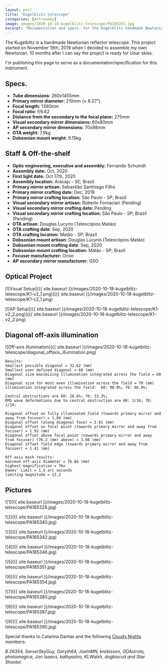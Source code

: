 ```yaml
---
layout: post
title: "Kugelblitz telescope"
categories: [Astronomy]
image: images/2020-10-18-kugelblitz-telescope/PA185351.jpg
excerpt: "Documentation and specs. for the Kugelblitz handmade Newtonian telescope."
---
```


The Kugelblitz is a handmade Newtonian reflector telescope. This project started on November 19th, 2019 when I decided to assemble my own Newtonian. 10 months after I can say the project is ready for clear skies.

I'm publishing this page to serve as a documentation/specification for this instrument.

## Specs.

- **Tube dimensions:** 260x1455mm
- **Primary mirror diameter:** 210mm (≈ 8.27")
- **Focal length:** 1390mm
- **Focal ratio:** f/6.62
- **Distance from the secondary to the focal plane:** 275mm
- **Visual secondary mirror dimensions:** 60x80mm
- **AP secondary mirror dimensions:** 70x98mm
- **OTA weight:** 7.9kg
- **Dobsonian mount weight:** 9.15kg

## Staff & Off-the-shelf

- **Optic engineering, executive and assembly:** Fernando Schuindt
- **Assembly date:** Oct, 2020
- **First light date:** Oct 17th, 2020
- **Assembly location:** Aracaju - SE; Brazil
- **Primary mirror artisan:** Sebastião Santhiago Filho
- **Primary mirror crafting date:** Dec, 2019
- **Primary mirror crafting location:** São Paulo - SP; Brazil
- **Visual secondary mirror artisan:** Roberto Fornaciari (Pending)
- **Visual secondary mirror crafting date:** Pending
- **Visual secondary mirror crafting location:** São Paulo - SP; Brazil (Pending)
- **OTA artisan**: Douglas Lucyrio (Telescópios Matão)
- **OTA crafting date**: Sep, 2020
- **OTA crafting location:** Matão - SP; Brazil
- **Dobsonian mount artisan**: Douglas Lucyrio (Telescópios Matão)
- **Dobsonian mount crafting date**: Sep, 2020
- **Dobsonian mount crafting location:** Matão - SP; Brazil
- **Focuser manufacturer:** Orion
- **AP secondary mirror manufacturer:** GSO

## Optical Project

[![Visual Setup]({{ site.baseurl }}/images/2020-10-18-kugelblitz-telescope/K1-v2_1.png)]({{ site.baseurl }}/images/2020-10-18-kugelblitz-telescope/K1-v2_1.png)

[![AP Setup]({{ site.baseurl }}/images/2020-10-18-kugelblitz-telescope/K1-v2_2.png)]({{ site.baseurl }}/images/2020-10-18-kugelblitz-telescope/K1-v2_2.png)

## Diagonal off-axis illumination

![Off-axis illumination]({{ site.baseurl }}/images/2020-10-18-kugelblitz-telescope/diagonal_offaxis_illumination.png)

```
Results:
Smallest possible diagonal = 32.62 (mm)
Smallest user defined diagonal = 60 (mm)
Diagonal size maximizing illumination integrated across the field = 60 (mm)
Diagonal size for most even illumination across the field = 70 (mm)
illumination integrated across the field:  60: 90.8%; 70: 88.9%;

Central obstructions are 60: 28.6%; 70: 33.3%;
RMS wave deformations due to central obstruction are 60: 1/16; 70: 1/14;

Diagonal offset on fully illuminated field (towards primary mirror and away from focuser) = 1.84 (mm)
Diagonal offset (along diagonal face) = 2.61 (mm)
Diagonal offset on focal point (towards primary mirror and away from focuser) = 1.92 (mm)
Diagonal offset above focal point (towards primary mirror and away from focuser) (76.2 (mm) above) = 3.08 (mm)
Diagonal offset field edge (towards primary mirror and away from focuser) = 1.41 (mm)

Off-axis mask results:
maximum off-axis diameter = 76.84 (mm)
highest magnification = 76x
Dawes' Limit = 1.5 arc seconds
limiting magnitude = 13.2
```

## Pictures

![1]({{ site.baseurl }}/images/2020-10-18-kugelblitz-telescope/PA185328.jpg)

![2]({{ site.baseurl }}/images/2020-10-18-kugelblitz-telescope/PA185340.jpg)

![3]({{ site.baseurl }}/images/2020-10-18-kugelblitz-telescope/PA185342.jpg)

![4]({{ site.baseurl }}/images/2020-10-18-kugelblitz-telescope/PA185346.jpg)

![5]({{ site.baseurl }}/images/2020-10-18-kugelblitz-telescope/PA185351.jpg)

![6]({{ site.baseurl }}/images/2020-10-18-kugelblitz-telescope/PA185354.jpg)

![7]({{ site.baseurl }}/images/2020-10-18-kugelblitz-telescope/PA185380.jpg)

![8]({{ site.baseurl }}/images/2020-10-18-kugelblitz-telescope/PA185387.jpg)

![9]({{ site.baseurl }}/images/2020-10-18-kugelblitz-telescope/PA185390.jpg)

Special thanks to Catarina Dantas and the following [Cloudy Nights](https://www.cloudynights.com/) members:

*B 26354, SarverSkyGuy, Garyth64, JoeInMN, brebisson, GDAstrola, photomagica, Jon Isaacs, kathyastro, KLWalsh, dogbiscuit and Star Shooter.*
